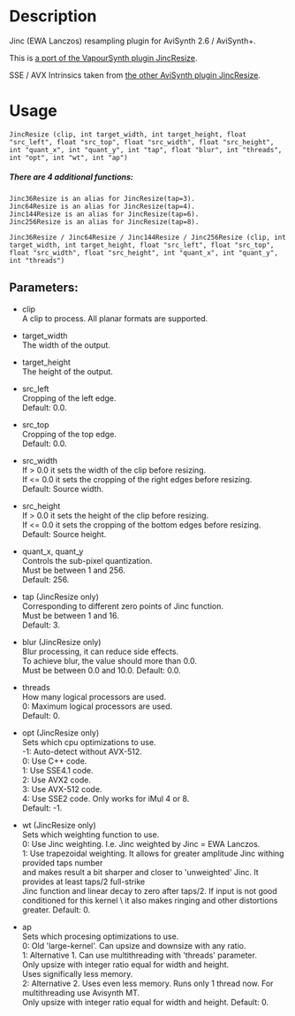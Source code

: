 # Description

Jinc (EWA Lanczos) resampling plugin for AviSynth 2.6 / AviSynth+.

This is [a port of the VapourSynth plugin JincResize](https://github.com/Kiyamou/VapourSynth-JincResize).

SSE / AVX Intrinsics taken from [the other AviSynth plugin JincResize](https://github.com/AviSynth/jinc-resize).

# Usage

```
JincResize (clip, int target_width, int target_height, float "src_left", float "src_top", float "src_width", float "src_height", int "quant_x", int "quant_y", int "tap", float "blur", int "threads", int "opt", int "wt", int "ap")
```

##### There are 4 additional functions:
    Jinc36Resize is an alias for JincResize(tap=3).
    Jinc64Resize is an alias for JincResize(tap=4).
    Jinc144Resize is an alias for JincResize(tap=6).
    Jinc256Resize is an alias for JincResize(tap=8).
    
```
Jinc36Resize / Jinc64Resize / Jinc144Resize / Jinc256Resize (clip, int target_width, int target_height, float "src_left", float "src_top", float "src_width", float "src_height", int "quant_x", int "quant_y", int "threads")
```

## Parameters:

- clip\
    A clip to process. All planar formats are supported.
    
- target_width\
    The width of the output.
    
- target_height\
    The height of the output.
    
- src_left\
    Cropping of the left edge.\
    Default: 0.0.
    
- src_top\
    Cropping of the top edge.\
    Default: 0.0.
    
- src_width\
    If > 0.0 it sets the width of the clip before resizing.\
    If <= 0.0 it sets the cropping of the right edges before resizing.\
    Default: Source width.

- src_height\
    If > 0.0 it sets the height of the clip before resizing.\
    If <= 0.0 it sets the cropping of the bottom edges before resizing.\
    Default: Source height.
    
- quant_x, quant_y\
    Controls the sub-pixel quantization.\
    Must be between 1 and 256.\
    Default: 256.
    
- tap (JincResize only)\
    Corresponding to different zero points of Jinc function.\
    Must be between 1 and 16.\
    Default: 3.
    
- blur (JincResize only)\
    Blur processing, it can reduce side effects.\
    To achieve blur, the value should more than 0.0.\
    Must be between 0.0 and 10.0.
    Default: 0.0.
    
- threads\
    How many logical processors are used.\
    0: Maximum logical processors are used.\
    Default: 0.
    
- opt (JincResize only)\
    Sets which cpu optimizations to use.\
    -1: Auto-detect without AVX-512.\
    0: Use C++ code.\
    1: Use SSE4.1 code.\
    2: Use AVX2 code.\
    3: Use AVX-512 code.\
    4: Use SSE2 code. Only works for iMul 4 or 8.\
    Default: -1.

- wt (JincResize only)\
    Sets which weighting function to use.\
    0: Use Jinc weighting. I.e. Jinc weighted by Jinc = EWA Lanczos.\
    1: Use trapezoidal weighting. It allows for greater amplitude Jinc withing provided taps number \
    and makes result a bit sharper and closer to 'unweighted' Jinc. It provides at least taps/2 full-strike \
    Jinc function and linear decay to zero after taps/2. If input is not good conditioned for this kernel  \ 
    it also makes ringing and other distortions greater.
    Default: 0.
    
 - ap\
    Sets which procesing optimizations to use.\
    0: Old 'large-kernel'. Can upsize and downsize with any ratio.\
    1: Alternative 1. Can use multithreading with 'threads' parameter. \
       Only upsize with integer ratio equal for width and height. \
       Uses significally less memory. \
    2: Alternative 2. Uses even less memory. Runs only 1 thread now. For multithreading use Avisynth MT. \
       Only upsize with integer ratio equal for width and height.
    Default: 0.
